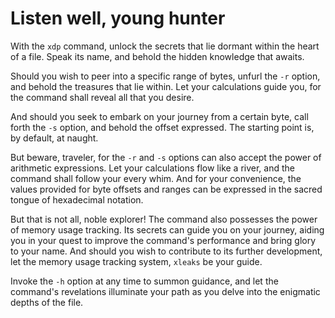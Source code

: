 # Listen well, young hunter

With the `xdp` command, unlock the secrets that lie dormant
within the heart of a file. Speak its name, and behold the
hidden knowledge that awaits.

Should you wish to peer into a specific range of bytes,
unfurl the `-r` option, and behold the treasures that lie within.
Let your calculations guide you,
for the command shall reveal all that you desire.

And should you seek to embark on your journey from a certain
byte, call forth the `-s` option, and behold the offset expressed.
The starting point is, by default, at naught.

But beware, traveler, for the `-r` and `-s` options can also
accept the power of arithmetic expressions. Let your calculations
flow like a river, and the command shall follow your every whim.
And for your convenience, the values provided for byte offsets
and ranges can be expressed in the sacred tongue of hexadecimal
notation.

But that is not all, noble explorer! The command also possesses
the power of memory usage tracking. Its secrets can guide you on
your journey, aiding you in your quest to improve the command's
performance and bring glory to your name.
And should you wish to contribute to its further development,
let the memory usage tracking system, `xleaks` be your guide.

Invoke the `-h` option at any time to summon guidance,
and let the command's revelations illuminate your path as you
delve into the enigmatic depths of the file.